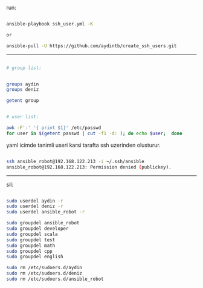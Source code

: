 

run:

```bash

ansible-playbook ssh_user.yml -K

or

ansible-pull -U https://github.com/aydintb/create_ssh_users.git

```

----------------------------------------------------------------------------------

```bash

# group list:


groups aydin
groups deniz

getent group


# user list:

awk -F':' '{ print $1}' /etc/passwd
for user in $(getent passwd | cut -f1 -d: ); do echo $user;  done


```


yaml icimde tanimli useri karsi tarafta ssh uzerinden olusturur.
  
```bash

ssh ansible_robot@192.168.122.213 -i ~/.ssh/ansible 
ansible_robot@192.168.122.213: Permission denied (publickey).

```

-----

sil:

```bash

sudo userdel aydin -r
sudo userdel deniz -r
sudo userdel ansible_robot -r

sudo groupdel ansible_robot
sudo groupdel developer
sudo groupdel scala
sudo groupdel test
sudo groupdel math
sudo groupdel cpp
sudo groupdel english

sudo rm /etc/sudoers.d/aydin
sudo rm /etc/sudoers.d/deniz
sudo rm /etc/sudoers.d/ansible_robot

```

